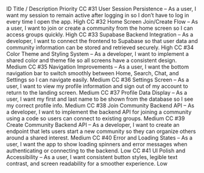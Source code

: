 ID	Title / Description	Priority
CC #31	User Session Persistence – As a user, I want my session to remain active after logging in so I don’t have to log in every time I open the app.	High
CC #32	Home Screen Join/Create Flow – As a user, I want to join or create a community from the home screen so I can access groups quickly.	High
CC #33	Supabase Backend Integration – As a developer, I want to connect the frontend to Supabase so that user data and community information can be stored and retrieved securely.	High
CC #34	Color Theme and Styling System – As a developer, I want to implement a shared color and theme file so all screens have a consistent design.	Medium
CC #35	Navigation Improvements – As a user, I want the bottom navigation bar to switch smoothly between Home, Search, Chat, and Settings so I can navigate easily.	Medium
CC #36	Settings Screen – As a user, I want to view my profile information and sign out of my account to return to the landing screen.	Medium
CC #37	Profile Data Display – As a user, I want my first and last name to be shown from the database so I see my correct profile info.	Medium
CC #38	Join Community Backend API – As a developer, I want to implement the backend API for joining a community using a code so users can connect to existing groups.	Medium
CC #39	Create Community Backend API – As a developer, I want to create an endpoint that lets users start a new community so they can organize others around a shared interest.	Medium
CC #40	Error and Loading States – As a user, I want the app to show loading spinners and error messages when authenticating or connecting to the backend.	Low
CC #41	UI Polish and Accessibility – As a user, I want consistent button styles, legible text contrast, and screen readability for a smoother experience.	Low
